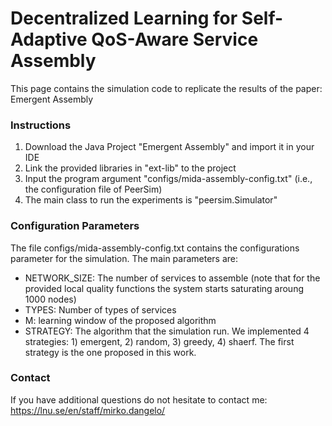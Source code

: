 # Decentralized Learning for Self-Adaptive QoS-Aware Service Assembly
This page contains the simulation code to replicate the results of the paper: Emergent Assembly

### Instructions
1. Download the Java Project "Emergent Assembly" and import it in your IDE
2. Link the provided libraries in "ext-lib" to the project
3. Input the program argument "configs/mida-assembly-config.txt" (i.e., the configuration file of PeerSim)
4. The main class to run the experiments is "peersim.Simulator"

### Configuration Parameters
The file configs/mida-assembly-config.txt contains the configurations parameter for the simulation. The main parameters are:
- NETWORK_SIZE: The number of services to assemble (note that for the provided local quality functions the system starts saturating aroung 1000 nodes)
- TYPES: Number of types of services
- M: learning window of the proposed algorithm
- STRATEGY: The algorithm that the simulation run. We implemented 4 strategies: 1) emergent, 2) random, 3) greedy, 4) shaerf. The first strategy is the one proposed in this work.

### Contact 
If you have additional questions do not hesitate to contact me: https://lnu.se/en/staff/mirko.dangelo/
